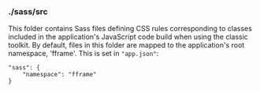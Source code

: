 ### ./sass/src

This folder contains Sass files defining CSS rules corresponding to classes
included in the application's JavaScript code build when using the classic toolkit.
By default, files in this folder are mapped to the application's root namespace, 'fframe'.
This is set in `"app.json"`:

    "sass": {
        "namespace": "fframe"
    }